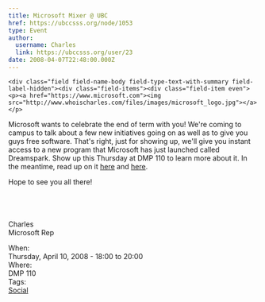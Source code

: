 ```yaml
---
title: Microsoft Mixer @ UBC 
href: https://ubccsss.org/node/1053
type: Event
author:
  username: Charles
  link: https://ubccsss.org/user/23
date: 2008-04-07T22:48:00.000Z
---
```



    <div class="field field-name-body field-type-text-with-summary field-label-hidden"><div class="field-items"><div class="field-item even"><p><a href="https://www.microsoft.com"><img src="http://www.whoischarles.com/files/images/microsoft_logo.jpg"></a></p>
<p>Microsoft wants to celebrate the end of term with you!  We&apos;re coming to campus to talk about a few new initiatives going on as well as to give you guys free software.  That&apos;s right, just for showing up, we&apos;ll give you instant access to a new program that Microsoft has just launched called Dreamspark.  Show up this Thursday at DMP 110 to learn more about it.  In the meantime, read up on it <a href="http://school.whoischarles.com/content/microsoft-dreamspark-ubc">here</a> and <a href="http://school.whoischarles.com/content/microsoft-really-targeting-college-and-university-studentsin-good-way">here</a>.</p>
<p>Hope to see you all there!<br>
<br>&#xA0;<br>
<br>&#xA0;<br>
Charles<br>
Microsoft Rep</p>
</div></div></div><div class="field field-name-field-dates field-type-datetime field-label-above"><div class="field-label">When:&#xA0;</div><div class="field-items"><div class="field-item even"><span class="date-display-single">Thursday, April 10, 2008 - <span class="date-display-range"><span class="date-display-start">18:00</span> to <span class="date-display-end">20:00</span></span></span></div></div></div><div class="field field-name-field-location field-type-text field-label-above"><div class="field-label">Where:&#xA0;</div><div class="field-items"><div class="field-item even">DMP 110</div></div></div>    <footer>
    <div class="field field-name-field-tags field-type-taxonomy-term-reference field-label-above"><div class="field-label">Tags:&#xA0;</div><div class="field-items"><div class="field-item even"><a href="/social">Social</a></div></div></div>      </footer>
    